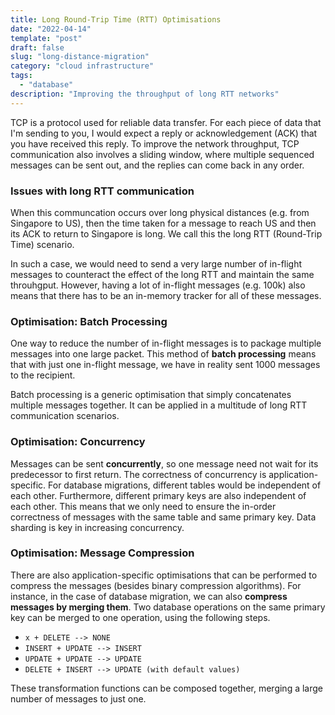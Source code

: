 ```yaml
---
title: Long Round-Trip Time (RTT) Optimisations
date: "2022-04-14"
template: "post"
draft: false
slug: "long-distance-migration"
category: "cloud infrastructure"
tags:
  - "database"
description: "Improving the throughput of long RTT networks"
---
```


TCP is a protocol used for reliable data transfer. For each piece of data that I'm sending to you, I would expect a reply or acknowledgement (ACK) that you have received this reply. To improve the network throughput, TCP communication also involves a sliding window, where multiple sequenced messages can be sent out, and the replies can come back in any order.

### Issues with long RTT communication

When this communcation occurs over long physical distances (e.g. from Singapore to US), then the time taken for a message to reach US and then its ACK to return to Singapore is long. We call this the long RTT (Round-Trip Time) scenario.

In such a case, we would need to send a very large number of in-flight messages to counteract the effect of the long RTT and maintain the same throuhgput. However, having a lot of in-flight messages (e.g. 100k) also means that there has to be an in-memory tracker for all of these messages.

### Optimisation: Batch Processing

One way to reduce the number of in-flight messages is to package multiple messages into one large packet. This method of **batch processing** means that with just one in-flight message, we have in reality sent 1000 messages to the recipient.

Batch processing is a generic optimisation that simply concatenates multiple messages together. It can be applied in a multitude of long RTT communication scenarios.

### Optimisation: Concurrency

Messages can be sent **concurrently**, so one message need not wait for its predecessor to first return. The correctness of concurrency is application-specific. For database migrations, different tables would be independent of each other. Furthermore, different primary keys are also independent of each other. This means that we only need to ensure the in-order correctness of messages with the same table and same primary key. Data sharding is key in increasing concurrency.

### Optimisation: Message Compression

There are also application-specific optimisations that can be performed to compress the messages (besides binary compression algorithms). For instance, in the case of database migration, we can also **compress messages by merging them**. Two database operations on the same primary key can be merged to one operation, using the following steps.

- `x + DELETE --> NONE`
- `INSERT + UPDATE --> INSERT`
- `UPDATE + UPDATE --> UPDATE`
- `DELETE + INSERT --> UPDATE (with default values)`

These transformation functions can be composed together, merging a large number of messages to just one.
